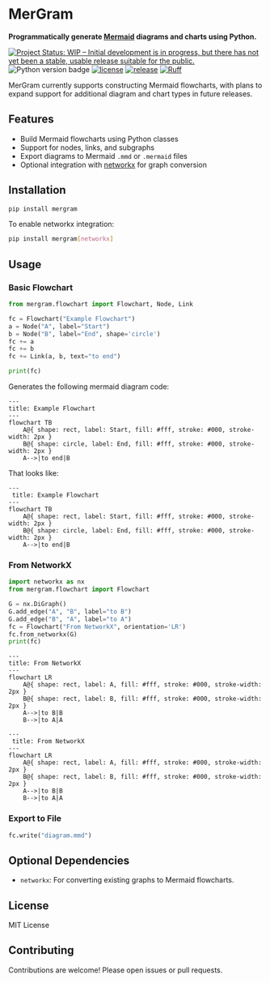 # MerGram

**Programmatically generate [Mermaid](https://mermaid.jd.org) diagrams and charts using Python.**

[![Project Status: WIP – Initial development is in progress, but there has not yet been a stable, usable release suitable for the public.](https://www.repostatus.org/badges/latest/wip.svg)](https://www.repostatus.org/#wip)
![Python version badge](https://img.shields.io/badge/python->=3.8-blue.svg)
[![license](https://img.shields.io/github/license/blakeaw/mergram.svg)](LICENSE)
[![release](https://img.shields.io/github/release/blakeaw/mergram.svg)](https://github.com/blakeaw/mergram/releases)
[![Ruff](https://img.shields.io/endpoint?url=https://raw.githubusercontent.com/astral-sh/ruff/main/assets/badge/v2.json)](https://github.com/astral-sh/ruff)

MerGram currently supports constructing Mermaid flowcharts, with plans to expand support for additional diagram and chart types in future releases.
 

## Features

- Build Mermaid flowcharts using Python classes
- Support for nodes, links, and subgraphs
- Export diagrams to Mermaid `.mmd` or `.mermaid` files
- Optional integration with [networkx](https://networkx.org/) for graph conversion

## Installation

```bash
pip install mergram
```

To enable networkx integration:

```bash
pip install mergram[networkx]
```

## Usage

### Basic Flowchart

```python
from mergram.flowchart import Flowchart, Node, Link

fc = Flowchart("Example Flowchart")
a = Node("A", label="Start")
b = Node("B", label="End", shape='circle')
fc += a
fc += b
fc += Link(a, b, text="to end")

print(fc)
```
Generates the following mermaid diagram code:

    ---
    title: Example Flowchart
    ---
    flowchart TB
        A@{ shape: rect, label: Start, fill: #fff, stroke: #000, stroke-width: 2px }
        B@{ shape: circle, label: End, fill: #fff, stroke: #000, stroke-width: 2px }
        A-->|to end|B

That looks like: 
```mermaid
---
 title: Example Flowchart
---
flowchart TB
    A@{ shape: rect, label: Start, fill: #fff, stroke: #000, stroke-width: 2px }
    B@{ shape: circle, label: End, fill: #fff, stroke: #000, stroke-width: 2px }
    A-->|to end|B
```

### From NetworkX

```python
import networkx as nx
from mergram.flowchart import Flowchart

G = nx.DiGraph()
G.add_edge("A", "B", label="to B")
G.add_edge("B", "A", label="to A")
fc = Flowchart("From NetworkX", orientation='LR')
fc.from_networkx(G)
print(fc)
```
    ---
    title: From NetworkX
    ---
    flowchart LR
        A@{ shape: rect, label: A, fill: #fff, stroke: #000, stroke-width: 2px }
        B@{ shape: rect, label: B, fill: #fff, stroke: #000, stroke-width: 2px }
        A-->|to B|B
        B-->|to A|A

```mermaid
---
 title: From NetworkX
---
flowchart LR
    A@{ shape: rect, label: A, fill: #fff, stroke: #000, stroke-width: 2px }
    B@{ shape: rect, label: B, fill: #fff, stroke: #000, stroke-width: 2px }
    A-->|to B|B
    B-->|to A|A
```


### Export to File

```python
fc.write("diagram.mmd")
```

## Optional Dependencies

- `networkx`: For converting existing graphs to Mermaid flowcharts.

## License

MIT License

## Contributing

Contributions are welcome! Please open issues or pull requests.
